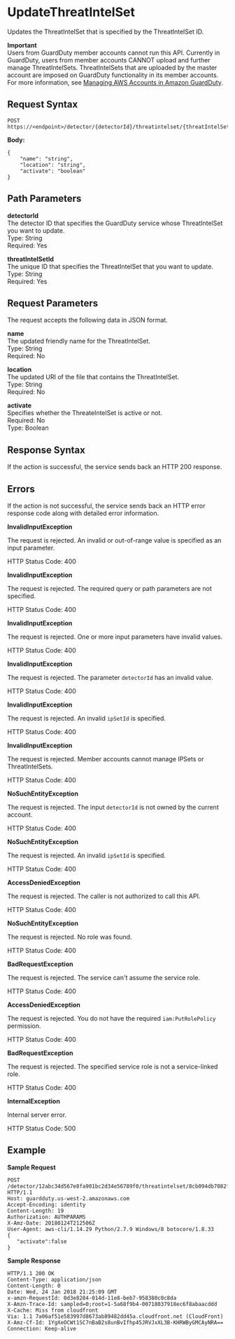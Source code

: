 # UpdateThreatIntelSet<a name="update-threat-intel-set"></a>

Updates the ThreatIntelSet that is specified by the ThreatIntelSet ID\. 

**Important**  
Users from GuardDuty member accounts cannot run this API\. Currently in GuardDuty, users from member accounts CANNOT upload and further manage ThreatIntelSets\. ThreatIntelSets that are uploaded by the master account are imposed on GuardDuty functionality in its member accounts\. For more information, see [Managing AWS Accounts in Amazon GuardDuty](guardduty_accounts.md)\.

## Request Syntax<a name="update-threat-intel-request-syntax"></a>

```
POST https://<endpoint>/detector/{detectorId}/threatintelset/{threatIntelSetId}
```

**Body:**

```
{
    "name": "string",
    "location": "string",
    "activate": "boolean"
}
```

## Path Parameters<a name="update-threat-intel-path-parameters"></a>

**detectorId**  
The detector ID that specifies the GuardDuty service whose ThreatIntelSet you want to update\.  
Type: String  
Required: Yes

**threatIntelSetId**  
The unique ID that specifies the ThreatIntelSet that you want to update\.  
Type: String  
Required: Yes

## Request Parameters<a name="update-threat-intel-request-parameters"></a>

The request accepts the following data in JSON format\.

**name**  
The updated friendly name for the ThreatIntelSet\.  
Type: String  
Required: No

**location**  
The updated URI of the file that contains the ThreatIntelSet\.  
Type: String  
Required: No

**activate**  
Specifies whether the ThreateIntelSet is active or not\.  
Required: No  
Type: Boolean

## Response Syntax<a name="update-threat-intel-response-syntax"></a>

If the action is successful, the service sends back an HTTP 200 response\.

## Errors<a name="update-threat-intel-errors"></a>

If the action is not successful, the service sends back an HTTP error response code along with detailed error information\.

**InvalidInputException**

The request is rejected\. An invalid or out\-of\-range value is specified as an input parameter\.

HTTP Status Code: 400 

**InvalidInputException**

The request is rejected\. The required query or path parameters are not specified\.

HTTP Status Code: 400 

**InvalidInputException**

The request is rejected\. One or more input parameters have invalid values\.

HTTP Status Code: 400 

**InvalidInputException**

The request is rejected\. The parameter `detectorId` has an invalid value\.

HTTP Status Code: 400 

**InvalidInputException**

The request is rejected\. An invalid `ipSetId` is specified\.

HTTP Status Code: 400 

**InvalidInputException**

The request is rejected\. Member accounts cannot manage IPSets or ThreatIntelSets\.

HTTP Status Code: 400 

**NoSuchEntityException**

The request is rejected\. The input `detectorId` is not owned by the current account\.

HTTP Status Code: 400 

**NoSuchEntityException**

The request is rejected\. An invalid `ipSetId` is specified\.

HTTP Status Code: 400 

**AccessDeniedException**

The request is rejected\. The caller is not authorized to call this API\.

HTTP Status Code: 400 

**NoSuchEntityException**

The request is rejected\. No role was found\.

HTTP Status Code: 400 

**BadRequestException**

The request is rejected\. The service can't assume the service role\.

HTTP Status Code: 400 

**AccessDeniedException**

The request is rejected\. You do not have the required `iam:PutRolePolicy` permission\.

HTTP Status Code: 400 

**BadRequestException**

The request is rejected\. The specified service role is not a service\-linked role\.

HTTP Status Code: 400 

**InternalException**

Internal server error\.

HTTP Status Code: 500 

## Example<a name="update-threat-intel-set-example"></a>

**Sample Request**

```
POST /detector/12abc34d567e8fa901bc2d34e56789f0/threatintelset/8cb094db7082fd0db09479755d215dba HTTP/1.1
Host: guardduty.us-west-2.amazonaws.com
Accept-Encoding: identity
Content-Length: 19
Authorization: AUTHPARAMS
X-Amz-Date: 20180124T212506Z
User-Agent: aws-cli/1.14.29 Python/2.7.9 Windows/8 botocore/1.8.33
{  
   "activate":false
}
```

**Sample Response**

```
HTTP/1.1 200 OK
Content-Type: application/json
Content-Length: 0
Date: Wed, 24 Jan 2018 21:25:09 GMT
x-amzn-RequestId: 0d3e8284-014d-11e8-beb7-958380c0c8da
X-Amzn-Trace-Id: sampled=0;root=1-5a68f9b4-00718037918ec6f8abaacddd
X-Cache: Miss from cloudfront
Via: 1.1 7a06af51e583997d8673ab89482dd45a.cloudfront.net (CloudFront)
X-Amz-Cf-Id: 1YgXeOCWt1SC7nBaB2s8unBvIfhp45JRVJxXL3B-KHRWByGMCAyNRA==
Connection: Keep-alive
```